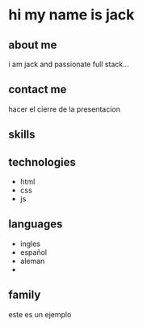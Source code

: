 # hi my name is jack

## about me
i am jack and passionate full stack...

## contact me

hacer el cierre de la presentacion

## skills

## technologies

- html
- css
- js
## languages
- ingles
- español
- aleman
- 
## family
este es un ejemplo